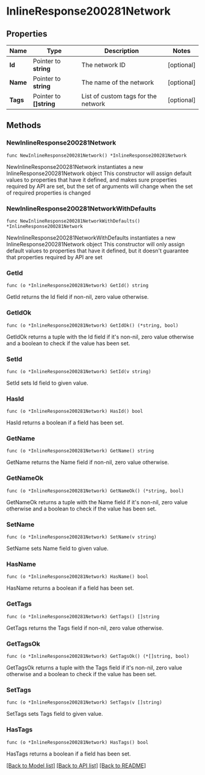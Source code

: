 # InlineResponse200281Network

## Properties

Name | Type | Description | Notes
------------ | ------------- | ------------- | -------------
**Id** | Pointer to **string** | The network ID | [optional] 
**Name** | Pointer to **string** | The name of the network | [optional] 
**Tags** | Pointer to **[]string** | List of custom tags for the network | [optional] 

## Methods

### NewInlineResponse200281Network

`func NewInlineResponse200281Network() *InlineResponse200281Network`

NewInlineResponse200281Network instantiates a new InlineResponse200281Network object
This constructor will assign default values to properties that have it defined,
and makes sure properties required by API are set, but the set of arguments
will change when the set of required properties is changed

### NewInlineResponse200281NetworkWithDefaults

`func NewInlineResponse200281NetworkWithDefaults() *InlineResponse200281Network`

NewInlineResponse200281NetworkWithDefaults instantiates a new InlineResponse200281Network object
This constructor will only assign default values to properties that have it defined,
but it doesn't guarantee that properties required by API are set

### GetId

`func (o *InlineResponse200281Network) GetId() string`

GetId returns the Id field if non-nil, zero value otherwise.

### GetIdOk

`func (o *InlineResponse200281Network) GetIdOk() (*string, bool)`

GetIdOk returns a tuple with the Id field if it's non-nil, zero value otherwise
and a boolean to check if the value has been set.

### SetId

`func (o *InlineResponse200281Network) SetId(v string)`

SetId sets Id field to given value.

### HasId

`func (o *InlineResponse200281Network) HasId() bool`

HasId returns a boolean if a field has been set.

### GetName

`func (o *InlineResponse200281Network) GetName() string`

GetName returns the Name field if non-nil, zero value otherwise.

### GetNameOk

`func (o *InlineResponse200281Network) GetNameOk() (*string, bool)`

GetNameOk returns a tuple with the Name field if it's non-nil, zero value otherwise
and a boolean to check if the value has been set.

### SetName

`func (o *InlineResponse200281Network) SetName(v string)`

SetName sets Name field to given value.

### HasName

`func (o *InlineResponse200281Network) HasName() bool`

HasName returns a boolean if a field has been set.

### GetTags

`func (o *InlineResponse200281Network) GetTags() []string`

GetTags returns the Tags field if non-nil, zero value otherwise.

### GetTagsOk

`func (o *InlineResponse200281Network) GetTagsOk() (*[]string, bool)`

GetTagsOk returns a tuple with the Tags field if it's non-nil, zero value otherwise
and a boolean to check if the value has been set.

### SetTags

`func (o *InlineResponse200281Network) SetTags(v []string)`

SetTags sets Tags field to given value.

### HasTags

`func (o *InlineResponse200281Network) HasTags() bool`

HasTags returns a boolean if a field has been set.


[[Back to Model list]](../README.md#documentation-for-models) [[Back to API list]](../README.md#documentation-for-api-endpoints) [[Back to README]](../README.md)


